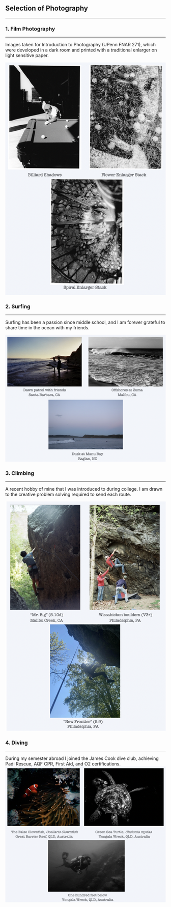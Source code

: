 ## Selection of Photography
---

### 1. Film Photography
---

Images taken for Introduction to Photography (UPenn FNAR 271), which were developed in a dark room and printed with a traditional enlarger on light sensitive paper. 

<img src="images/film.png?raw=true"/>

### 2. Surfing
---

Surfing has been a passion since middle school, and I am forever grateful to share time in the ocean with my friends.

<img src="images/surfing.png?raw=true"/>

### 3. Climbing
---

A recent hobby of mine that I was introduced to during college. I am drawn to the creative problem solving required to send each route. 

<img src="images/climbing.png?raw=true"/>

### 4. Diving
---

During my semester abroad I joined the James Cook dive club, achieving Padi Rescue, AQF CPR, First Aid, and O2 certifications.
<img src="images/diving.png?raw=true"/>



